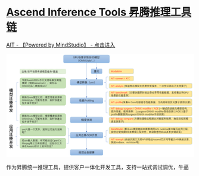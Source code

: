 # [Ascend Inference Tools 昇腾推理工具链](index.md)

[ AIT - 【Powered by MindStudio】 - 点击进入](surgeon/index.md)

![img.png](assert/ait_flow.png)

作为昇腾统一推理工具，提供客户一体化开发工具，支持一站式调试调优，牛逼
